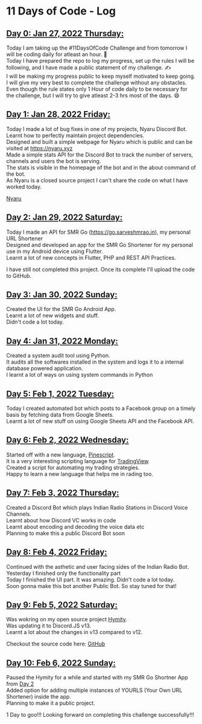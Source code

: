 # **11 Days of Code - Log**



## <u>Day 0: Jan 27, 2022 **Thursday**: </u>
Today I am taking up the #11DaysOfCode Challenge and from tomorrow I will be coding daily for atleast an hour. 📢 <br>
Today I have prepared the repo to log my progress, set up the rules I will be following, and I have made a public statement of my challenge. ✍️ <br>
I will be making my progress public to keep myself motivated to keep going. I will give my very best to complete the challenge without any obstacles. Even though the rule states only 1 Hour of code daily to be necessary for the challenge, but I will try to give atleast 2-3 hrs most of the days. 😄<br>



## <u>Day 1: Jan 28, 2022 **Friday**: </u>
Today I made a lot of bug fixes in one of my projects, Nyaru Discord Bot. Learnt how to perfectly maintain project dependencies. <br>
Designed and built a simple webpage for Nyaru which is public and can be visited at https://nyaru.xyz<br>
Made a simple stats API for the Discord Bot to track the number of servers, channels and users the bot is serving.<br>
The stats is visible in the homepage of the bot and in the about command of the bot.<br>
As Nyaru is a closed source project I can't share the code on what I have worked today.

[Nyaru](https://nyaru.xyz)



## <u>Day 2: Jan 29, 2022 **Saturday**: </u>
Today I made an API for SMR Go (https://go.sarveshmrao.in), my personal URL Shortener<br>
Designed and developed an app for the SMR Go Shortener for my personal use in my Android device using Flutter.<br>
Learnt a lot of new concepts in Flutter, PHP and REST API Practices.<br>

I have still not completed this project. Once its complete I'll upload the code to GitHub.



## <u>Day 3: Jan 30, 2022 **Sunday**: </u>
Created the UI for the SMR Go Android App.<br>
Learnt a lot of new widgets and stuff.<br>
Didn't code a lot today.<br>



## <u>Day 4: Jan 31, 2022 **Monday**: </u>
Created a system audit tool using Python.<br>
It audits all the softwares installed in the system and logs it to a internal database powered application.<br>
I learnt a lot of ways on using system commands in Python<br>



## <u>Day 5: Feb 1, 2022 **Tuesday**: </u>
Today I created automated bot which posts to a Facebook group on a timely basis by fetching data from Google Sheets.<br>
Learnt a lot of new stuff on using Google Sheets API and the Facebook API.<br>



## <u>Day 6: Feb 2, 2022 **Wednesday**: </u>
Started off with a new language, [Pinescript](https://www.tradingview.com/pine-script-docs/en/v5/Introduction.html).<br>
It is a very interesting scripting language for [TradingView](https://tradingview.com).<br>
Created a script for automating my trading strategies.<br>
Happy to learn a new language that helps me in rading too.<br>



## <u>Day 7: Feb 3, 2022 **Thursday**: </u>
Created a Discord Bot which plays Indian Radio Stations in Discord Voice Channels.<br>
Learnt about how Discord VC works in code<br>
Learnt about encoding and decoding the voice data etc<br>
Planning to make this a public Discord Bot soon<br>



## <u>Day 8: Feb 4, 2022 **Friday**: </u>
Continued with the asthetic and user facing sides of the Indian Radio Bot.<br>
Yesterday I finished only the functionality part<br>
Today I finished the UI part. It was amazing. Didn't code a lot today.<br>
Soon gonna make this bot another Public Bot. So stay tuned for that!<br>



## <u>Day 9: Feb 5, 2022 **Saturday**: </u>
Was wokring on my open source project [Hymity](https://hymity.js.org).<br>
Was updating it to Discord.JS v13.<br>
Learnt a lot about the changes in v13 compared to v12.<br>

Checkout the source code here: [GitHub](https://github.com/Sarveshmrao/hymity)



## <u>Day 10: Feb 6, 2022 **Sunday**: </u>
Paused the Hymity for a while and started with my SMR Go Shortner App from [Day 2](https://github.com/Sarveshmrao/11-days-of-code/blob/main/logs.md#day-2-jan-29-2022-saturday-)<br>
Added option for adding multiple instances of YOURLS (Your Own URL Shortener) inside the app.<br>
Planning to make it a public project.<br>

1 Day to goo!!! Looking forward on completing this challenge successfully!!!<br>
